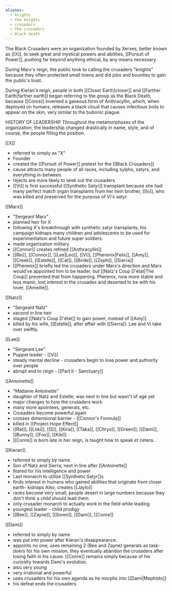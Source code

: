 ```yaml
---
aliases:
  - knights
  - the knights
  - crusaders
  - the crusaders
  - black death
---
```

The Black Crusaders were an organization founded by Xerxes, better known as 
[[X]], to seek great and mystical powers and abilities, [[Pursuit of Power]], pushing far beyond anything ethical, by any means necessary. 

During Marx's reign, the public took to calling the crusaders "knights" because they often protected small towns and did jobs and bounties to gain the public's trust.

During Kieran's reign, people in both [[Closer Earth|closer]] and [[Farther Earth|farther earth]] began referring to the group as the Black Death, because [[Conre]] invented a gaseous form of Anthracyllin, which, when deployed on humans, releases a black cloud that causes infectious boils to appear on the skin, very similar to the bubonic plague.

HISTORY OF LEADERSHIP
Throughout the metamorphoses of the organization, the leadership changed drastically in name, style, and of course, the people filling the position.

[[X]] 

- referred to simply as "X"
- Founder 
- created the [[Pursuit of Power]] pretext for the [[Black Crusaders]]	
- cause attracts many people of all races, including sylphs, satyrs, and everything in-between.
- rejects are more likely to seek out the crusaders.
- [[Vi]] is first successful [[Synthetic Satyr]] transplant because she had many perfect match organ transplants from her twin brother, [[Io]], who was killed and preserved for the purpose of Vi's satyr.

[[Marx]]  

- "Sergeant Marx"
- planned heir for X 
- following X's breakthrough with synthetic satyr transplants, his campaign kidnaps many children and adolescents to be used for experimentation and future super soldiers.
- made organization military
- [[Connor]] creates refined [[Anthracyllin]]
- [[Rei]], [[Connor]], [[Lee|Leo]], [[Vi]], [[Pherenix|Felix]], [[Amy]], [[Creek]], [[Estelle]], [[Cat]], [[Birde]], [[Zeph]], [[Sierra]] 
- [[Pherenix]] briefly led the crusaders under Marx's direction and Marx would've appointed him to be leader, but [[Natz's Coup D'état|The Coup]] prevented that from happening. Pherenix, now more stable and less manic, lost interest in the crusades and deserted to be with his lover, [[Ameille]].
			
[[Natz]] 
	
- "Sergeant Natz"
- second in line heir 
- staged [[Natz's Coup D'état]] to gain power, instead of [[Amy]]
- killed by his wife, [[Estelle]], after affair with [[Sierra]]. Lee and Vi take over swiftly.

[[Lee]]

- "Sergeant Lee"
- Puppet leader - [[Vi]]
- steady mental decline - crusaders begin to lose power and authority over people
- abrupt end to reign - [[Part II - Sanctuary]]

[[Antoinette]]

- "Madame Antoinette"
- daughter of Natz and Estelle; was next in line but wasn't of age yet
- major changes to how the crusaders work
- many more apointees, generals, etc.
- Crusaders become powerful again
- crosses dimensional barrier - [[Connor's Formula]]
- killed in [[Project Hope Effect]]
- [[Rat]], [[Loki]], [[S]], [[Kira]], [[Taka]], [[Chrys]], [[Green]], [[Dami]], [[Bunny]], [[Fox]], [[Kiki]]
- [[Conre]] is born late in her reign, is taught how to speak et cetera..

[[Kieran]] 

- referred to simply by name.
- Son of Natz and Sierra; next in line after [[Antoinette]]
- feared for his intelligence and power
- Last monarch to utilize [[Synthetic Satyr]]s
- finds interest in humans who gained abilities that originate from closer earth- kidnaps Aiko, creates [[Jaylo]]
- ranks become very small; people desert in large numbers because they don't think a child should lead them.
- only crusader monarch to actually work in the field while leading
- youngest leader - child prodigy
- [[Bee]], [[Zayne]], [[Soren]], [[Dami]], [[Conre]]

[[Dami]]

- referred to simply by name
- was put into power after Kieran's disappearance. 
- appoints no one; uses remaining 2 (Bee and Zayne) generals as task-doers for his own mission, they eventually abandon the crusaders after losing faith in his cause. [[Conre]] remains simply because of his curiosity towards Dami's evolution.
- also very young
- very irrational and powerful
- uses crusaders for his own agenda as he morphs into [[Dami|Mephisto]] 
- his defeat ends the crusaders.